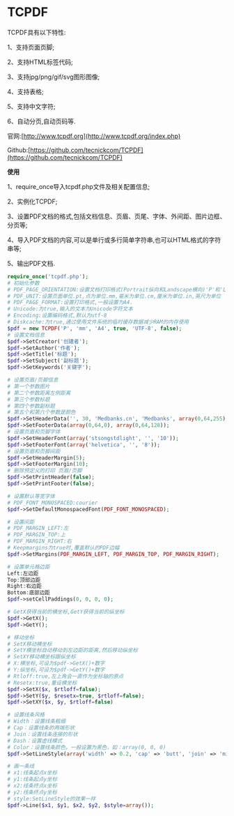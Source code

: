 # TCPDF

TCPDF具有以下特性:

1、支持页面页脚;

2、支持HTML标签代码;

3、支持jpg/png/gif/svg图形图像;

4、支持表格;

5、支持中文字符;

6、自动分页,自动页码等.

官网:[http://www.tcpdf.org](http://www.tcpdf.org/index.php)

Github:[https://github.com/tecnickcom/TCPDF](https://github.com/tecnickcom/TCPDF)

**使用**

1、require\_once导入tcpdf.php文件及相关配置信息;

2、实例化TCPDF;

3、设置PDF文档的格式,包括文档信息、页眉、页尾、字体、外间距、图片边框、分页等;

4、导入PDF文档的内容,可以是单行或多行简单字符串,也可以HTML格式的字符串等;

5、输出PDF文档.

```php
require_once('tcpdf.php');
# 初始化参数
# PDF_PAGE_ORIENTATION:设置文档打印格式(Portrait纵向和Landscape横向)'P'和'L'
# PDF_UNIT:设置页面单位.pt,点为单位.mm,毫米为单位.cm,厘米为单位.in,英尺为单位
# PDF_PAGE_FORMAT:设置打印格式,一般设置为A4.
# Unicode:为true,输入的文本为Unicode字符文本
# Encoding:设置编码格式,默认为utf-8
# Diskcache:为true,通过使用文件系统的临时缓存数据减少RAM的内存使用
$pdf = new TCPDF('P', 'mm', 'A4', true, 'UTF-8', false);
# 设置文档信息
$pdf->SetCreator('创建者');
$pdf->SetAuthor('作者');
$pdf->SetTitle('标题');
$pdf->SetSubject('副标题');
$pdf->SetKeywords('关键字');

# 设置页眉/页脚信息
# 第一个参数图片
# 第二个参数距离左侧距离
# 第三个参数标题
# 第四个参数副标题
# 第五个和第六个参数是颜色
$pdf->SetHeaderData('', 30, 'Medbanks.cn', 'Medbanks', array(0,64,255), array(0,64,128));
$pdf->SetFooterData(array(0,64,0), array(0,64,128));
# 设置页眉和页脚字体
$pdf->SetHeaderFont(array('stsongstdlight', '', '10'));  
$pdf->SetFooterFont(array('helvetica', '', '8'));
# 设置页眉和页脚间距
$pdf->SetHeaderMargin(5);
$pdf->SetFooterMargin(10);
# 删除预定义的打印 页眉/页脚
$pdf->SetPrintHeader(false);
$pdf->SetPrintFooter(false);

# 设置默认等宽字体
# PDF_FONT_MONOSPACED:courier
$pdf->SetDefaultMonospacedFont(PDF_FONT_MONOSPACED);

# 设置间距
# PDF_MARGIN_LEFT:左
# PDF_MARGIN_TOP:上
# PDF_MARGIN_RIGHT:右
# Keepmargins为true时,覆盖默认的PDF边幅
$pdf->SetMargins(PDF_MARGIN_LEFT, PDF_MARGIN_TOP, PDF_MARGIN_RIGHT);

# 设置单元格边距
Left:左边距
Top:顶部边距
Right:右边距
Bottom:底部边距
$pdf->setCellPaddings(0, 0, 0, 0);

# GetX获得当前的横坐标,GetY获得当前的纵坐标
$pdf->GetX();
$pdf->GetY();

# 移动坐标
# SetX移动横坐标
# SetY横坐标自动移动到左边距的距离,然后移动纵坐标
# SetXY移动横坐标跟纵坐标
# X:横坐标,可设为$pdf->GetX()+数字
# Y:纵坐标,可设为$pdf->GetY()+数字
# Rtloff:true,左上角会一直作为坐标轴的原点
# Resetx:true,重设横坐标
$pdf->SetX($x, $rtloff=false);
$pdf->SetY($y, $resetx=true, $rtloff=false);
$pdf->SetXY($x, $y, $rtloff=false)

# 设置线条风格
# Width：设置线条粗细
# Cap：设置线条的两端形状
# Join：设置线条连接的形状
# Dash：设置虚线模式
# Color：设置线条颜色，一般设置为黑色，如：array(0, 0, 0)
$pdf->SetLineStyle(array('width' => 0.2, 'cap' => 'butt', 'join' => 'miter', 'dash' => '0', 'color' => array(0, 0,0)));

# 画一条线
# x1:线条起点x坐标
# y1:线条起点y坐标
# x2:线条终点x坐标
# y2:线条终点y坐标
# style:SetLineStyle的效果一样
$pdf->Line($x1, $y1, $x2, $y2, $style=array());
```



